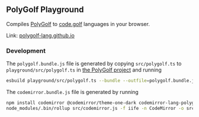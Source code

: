 ## PolyGolf Playground

Compiles [PolyGolf](https://github.com/polygolf-lang/polygolf) to [code.golf](https://code.golf) languages in your browser.

Link: [polygolf-lang.github.io](https://polygolf-lang.github.io)

### Development

The `polygolf.bundle.js` file is generated by copying `src/polygolf.ts` to `playground/src/polygolf.ts` in [the PolyGolf project](https://github.com/polygolf-lang/polygolf)
and running
```sh
esbuild playground/src/polygolf.ts --bundle --outfile=polygolf.bundle.js
```

The `codemirror.bundle.js` file is generated by running
```sh
npm install codemirror @codemirror/theme-one-dark codemirror-lang-polygolf rollup @rollup/plugin-node-resolve @rollup/plugin-terser
node_modules/.bin/rollup src/codemirror.js -f iife -n CodeMirror -o src/codemirror.bundle.js -p @rollup/plugin-node-resolve -p @rollup/plugin-terser
```
